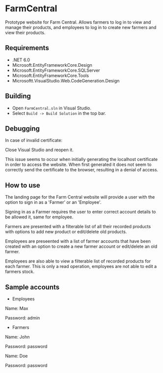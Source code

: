 # FarmCentral
Prototype website for Farm Central. Allows farmers to log in to view and manage their products, and employees to log in to create new farmers and view their products.

## Requirements
- .NET 6.0
- Microsoft.EntityFrameworkCore.Design
- Microsoft.EntityFrameworkCore.SQLServer
- Microsoft.EntityFrameworkCore.Tools
- Microsoftt.VisualStudio.Web.CodeGeneration.Design

## Building
- Open `FarmCentral.sln` in Visual Studio.
- Select `Build -> Build Solution` in the top bar.

## Debugging
In case of invalid certificate:

Close Visual Studio and reopen it. 

This issue seems to occur when initially generating the localhost certificate in order to access the website.
When first generated it does not seem to correctly send the certificate to the browser, resulting in a denial of access.

## How to use
The landing page for the Farm Central website will provide a user with the option to sign in as a 'Farmer' or an 'Employee'.

Signing in as a Farmer requires the user to enter correct account details to be allowed it, same for employee.

Farmers are presented with a filterable list of all their recorded products with options to add new product or edit/delete old products.

Employees are preseented with a list of farmer accounts that have been created with an option to create a new farmer account or edit/delete an old farmer.

Employees are also able to view a filterable list of recorded products for each farmer. This is only a read operation, employees are not able to edit a farmers stock.

## Sample accounts
- Employees

Name: Max

Password: admin


- Farmers

Name: John

Password: password


Name: Doe

Password: password
